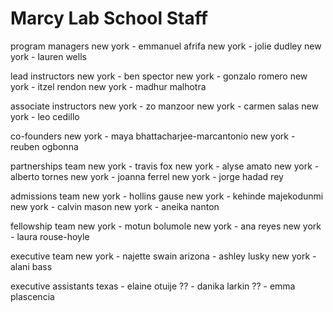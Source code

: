 # Marcy Lab School Staff

program managers
new york - emmanuel afrifa
new york - jolie dudley
new york - lauren wells

lead instructors
new york - ben spector
new york - gonzalo romero
new york - itzel rendon
new york - madhur malhotra

associate instructors
new york - zo manzoor
new york - carmen salas
new york - leo cedillo

co-founders
new york - maya bhattacharjee-marcantonio
new york - reuben ogbonna

partnerships team
new york - travis fox
new york - alyse amato
new york - alberto tornes
new york - joanna ferrel 
new york - jorge hadad rey

admissions team
new york - hollins gause
new york - kehinde majekodunmi
new york - calvin mason
new york - aneika nanton

fellowship team
new york - motun bolumole
new york - ana reyes
new york - laura rouse-hoyle

executive team
new york - najette swain
arizona - ashley lusky
new york - alani bass

executive assistants
texas - elaine otuije 
?? - danika larkin
?? - emma plascencia